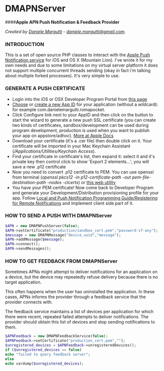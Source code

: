 DMAPNServer
===========

####**Apple APN Push Notification & Feedback Provider**

*Created by [Daniele Margutti](http://www.danielemargutti.com) - [daniele.margutti@gmail.com](daniele.margutti@gmail.com).*

### INTRODUCTION

This is a set of open source PHP classes to interact with the [Apple Push Notification service](http://developer.apple.com/library/mac/#documentation/NetworkingInternet/Conceptual/RemoteNotificationsPG/ApplePushService/ApplePushService.html) for iOS and OS X (Mountain Lion).
I've wrote it for my own needs and due to some limitations on my virtual server platform it does not support multiple concurrent threads sending
(okay in fact i'm talking about multiple forked processes).
It's very simple to use.

### GENERATE A PUSH CERTIFICATE

* Login into the iOS or OSX Developer Program Portal from [this page](https://developer.apple.com)
* [Choose](https://developer.apple.com/ios/manage/bundles/index.action) or [create a new App ID](https://developer.apple.com/ios/manage/bundles/add.action) for your application (without a wildcard): for example com.danielemargutti.romapocket.
* Click Configure link next to your AppID and then click on the button to start the wizard to generate a new push SSL certificate (you can create two kinds of certificates, sandbox/development can be used during program development, production is used when you want to publish your app on appstore/adhoc). [More at Apple Docs](https://developer.apple.com/library/ios/#documentation/NetworkingInternet/Conceptual/RemoteNotificationsPG/ProvisioningDevelopment/ProvisioningDevelopment.html)
* Download your certificate (it's a .cer file) then double click on it. Your certificate will be imported in your Mac Keychain Assistant (*/Applications/Utilities/Keychain Access*).
* Find your certificate in certificate's list, then expand it: select it and it's private key then control click to show 'Export 2 elements…'; you will save a new .p12 certificate
* Now you need to convert .p12 certificate to PEM. You can use openssl from terminal (*openssl pkcs12 -in p12-certificate-path -out pem-file-destination-path -nodes -clcerts*) or [this web utility](https://www.sslshopper.com/ssl-converter.html)
* You have your PEM certificate! Now come back to Developer Program and generate your Development/Distribution provisioning profile for your app. Follow [Local and Push Notification Programming Guide/Registering for Remote Notifications](http://developer.apple.com/library/ios/#DOCUMENTATION/NetworkingInternet/Conceptual/RemoteNotificationsPG/IPhoneOSClientImp/IPhoneOSClientImp.html) and implement client side part of it.

### HOW TO SEND A PUSH WITH DMAPNServer

```php
$APN = new DMAPNPushServer(false);
$APN->setCertificate("production/sandbox_cert.pem","password-if-any");
$message = new DMAPNMessage("device_uuid","message");
$APN->addMessage($message);
$APN->connect();
$APN->sendMessages();
```

### HOW TO GET FEEDBACK FROM DMAPNServer

Sometimes APNs might attempt to deliver notifications for an application on a device, but the device may repeatedly refuse delivery because there is no target application. 

This often happens when the user has uninstalled the application. In these cases, APNs informs the provider through a feedback service that the provider connects with.

The feedback service maintains a list of devices per application for which there were recent, repeated failed attempts to deliver notifications. The provider should obtain this list of devices and stop sending notifications to them.

```php
$APNFeedback = new DMAPNFeedbackService(false);
$APNFeedback->setCertificate("production_cert.pem","");
$unregistered_devices = $APNFeedback->unregisteredDevices();
if ($unregistered_devices == false)
echo "failed to query feedback server";
else
echo vardump($unregistered_devices);
```